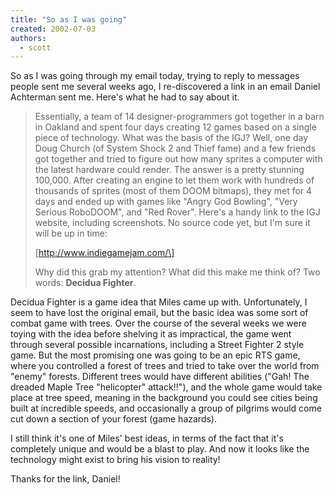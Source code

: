 ```yaml
---
title: "So as I was going"
created: 2002-07-03
authors: 
  - scott
---
```


So as I was going through my email today, trying to reply to messages people sent me several weeks ago, I re-discovered a link in an email Daniel Achterman sent me. Here's what he had to say about it.

> Essentially, a team of 14 designer-programmers got together in a barn in Oakland and spent four days creating 12 games based on a single piece of technology. What was the basis of the IGJ? Well, one day Doug Church (of System Shock 2 and Thief fame) and a few friends got together and tried to figure out how many sprites a computer with the latest hardware could render. The answer is a pretty stunning 100,000. After creating an engine to let them work with hundreds of thousands of sprites (most of them DOOM bitmaps), they met for 4 days and ended up with games like "Angry God Bowling", "Very Serious RoboDOOM", and "Red Rover". Here's a handy link to the IGJ website, including screenshots. No source code yet, but I'm sure it will be up in time:
> 
> \[http://www.indiegamejam.com/\]
> 
> Why did this grab my attention? What did this make me think of? Two words: **Decidua Fighter**.

Decidua Fighter is a game idea that Miles came up with. Unfortunately, I seem to have lost the original email, but the basic idea was some sort of combat game with trees. Over the course of the several weeks we were toying with the idea before shelving it as impractical, the game went through several possible incarnations, including a Street Fighter 2 style game. But the most promising one was going to be an epic RTS game, where you controlled a forest of trees and tried to take over the world from "enemy" forests. Different trees would have different abilities ("Gah! The dreaded Maple Tree "helicopter" attack!!"), and the whole game would take place at tree speed, meaning in the background you could see cities being built at incredible speeds, and occasionally a group of pilgrims would come cut down a section of your forest (game hazards).  
  
I still think it's one of Miles' best ideas, in terms of the fact that it's completely unique and would be a blast to play. And now it looks like the technology might exist to bring his vision to reality!  
  
Thanks for the link, Daniel!
